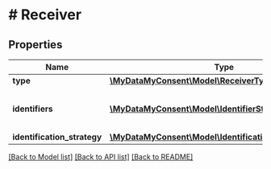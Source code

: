 # # Receiver

## Properties

Name | Type | Description | Notes
------------ | ------------- | ------------- | -------------
**type** | [**\MyDataMyConsent\Model\ReceiverType**](ReceiverType.md) |  | [optional]
**identifiers** | [**\MyDataMyConsent\Model\IdentifierStringKeyValuePair[]**](IdentifierStringKeyValuePair.md) | Consent request receiver identifiers | [optional]
**identification_strategy** | [**\MyDataMyConsent\Model\IdentificationStrategy**](IdentificationStrategy.md) |  | [optional]

[[Back to Model list]](../../README.md#models) [[Back to API list]](../../README.md#endpoints) [[Back to README]](../../README.md)
